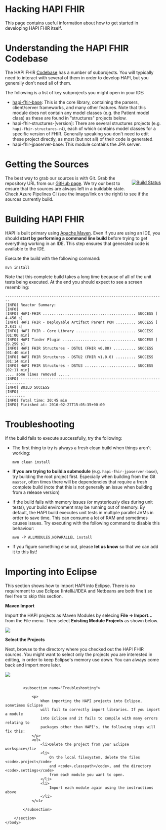 # Hacking HAPI FHIR

This page contains useful information about how to get started in developing HAPI FHIR itself.

# Understanding the HAPI FHIR Codebase

The HAPI FHIR [Codebase](https://github.com/jamesagnew/hapi-fhir) has a number of subprojects. You will typically need to interact with several of them in order to develop HAPI, but you generally don't need all of them.

The following is a list of key subprojects you might open in your IDE:

* [hapi-fhir-base](https://github.com/jamesagnew/hapi-fhir/tree/master/hapi-fhir-base): This is the core library, containing the parsers, client/server frameworks, and many other features. Note that this module does not contain any model classes (e.g. the Patient model class) as these are found in "structures" projects below.
* hapi-fhir-structures-[version]: There are several structures projects (e.g. `hapi-fhir-structures-r4`), each of which contains model classes for a specific version of FHIR. Generally speaking you don't need to edit these project directly, as most (but not all) of their code is generated.
* hapi-fhir-jpaserver-base:	This module contains the JPA server.

# Getting the Sources

<p style="float:right;">
<a class="externalLink" href="https://dev.azure.com/jamesagnew214/jamesagnew214/_build/latest?definitionId=1&branchName=master"><img src="https://dev.azure.com/jamesagnew214/jamesagnew214/_apis/build/status/jamesagnew.hapi-fhir?branchName=master" alt="Build Status" class="img-fluid"></a>
</p>

The best way to grab our sources is with Git. Grab the repository URL from our [GitHub page](https://github.com/jamesagnew/hapi-fhir). We try our best to ensure that the sources are always left in a buildable state. Check Azure Pipelines CI (see the image/link on the right) to see if the sources currently build.

# Building HAPI FHIR

HAPI is built primary using	[Apache Maven](http://maven.apache.org/). Even if you are using an IDE, you should **start by performing a command line build** before trying to get everything working in an IDE. This step ensures that generated code is available to the IDE.

 Execute the build with the following command:
 
 ```
 mvn install
 ```
 
 Note that this complete build takes a long time because of all of the unit tests being executed. At the end you should expect to see a screen resembling:
 
``` 
------------------------------------------------------------------------
[INFO] Reactor Summary:
[INFO] 
[INFO] HAPI-FHIR .......................................... SUCCESS [  4.456 s]
[INFO] HAPI FHIR - Deployable Artifact Parent POM ......... SUCCESS [  2.841 s]
[INFO] HAPI FHIR - Core Library ........................... SUCCESS [01:00 min]
[INFO] HAPI Tinder Plugin ................................. SUCCESS [ 19.259 s]
[INFO] HAPI FHIR Structures - DSTU1 (FHIR v0.80) .......... SUCCESS [01:40 min]
[INFO] HAPI FHIR Structures - DSTU2 (FHIR v1.0.0) ......... SUCCESS [01:14 min]
[INFO] HAPI FHIR Structures - DSTU3 ....................... SUCCESS [02:11 min]
.... some lines removed .....
[INFO] ------------------------------------------------------------------------
[INFO] BUILD SUCCESS
[INFO] ------------------------------------------------------------------------
[INFO] Total time: 20:45 min
[INFO] Finished at: 2016-02-27T15:05:35+00:00
```

# Troubleshooting

If the build fails to execute successfully, try the following:

* The first thing to try is always a fresh clean build when things aren't working:
  
   ```
   mvn clean install
   ```
  
* **If you are trying to build a submodule** (e.g. `hapi-fhir-jpaserver-base`), try building the root project first. Especially when building from the Git <code>master</code>, often times there will be dependencies that require a fresh complete build (note that this is not generally an issue when building from a release version)

* If the build fails with memory issues (or mysteriously dies during unit tests), your build environment may be running out of memory. By default, the HAPI build executes unit tests in multiple parallel JVMs in order to save time. This can consume a lot of RAM and sometimes causes issues. Try executing with the following command to disable this behaviour:

   ```
   mvn -P ALLMODULES,NOPARALLEL install
   ```
   
 * If you figure something else out, please <b>let us know</b> so that we can add it to this list!
 
# Importing into Eclipse
 
 This section shows how to import HAPI into Eclipse. There is no requirement to use Eclipse (IntelliJ/IDEA and Netbeans are both fine!) so feel free to skip this section.

**Maven Import**

Import the HAPI projects as Maven Modules by selecing **File -&gt; Import...** from the File menu. Then select **Existing Module Projects** as shown below.

<img src="../../images/hacking_import.png"/>

**Select the Projects**

Next, browse to the directory where you checked out the HAPI FHIR sources. You might want to select only the projects you are interested in editing, in order to keep Eclipse's memory use down. You can always come back and import more later.

<img src="../../images/hacking_import_step2.png"/>

##
			<subsection name="Troubleshooting">
			
				<p>
					When importing the HAPI projects into Eclipse, sometimes Eclipse 
					will fail to correctly import libraries. If you import a module
					into Eclipse and it fails to compile with many errors relating to
					packages other than HAPI's, the following steps will fix this:
				</p>
				<ul>
					<li>Delete the project from your Eclipse workspace</li>
					<li>
						On the local filesystem, delete the files <code>.project</code>
						and <code>.classpath</code>, and the directory <code>.settings</code>
						from each module you want to open.
					</li>
					<li>
						Import each module again using the instructions above
					</li>
				</ul>
				
			</subsection>
			
		</section>
	</body>

</document>
